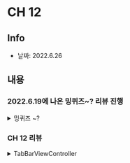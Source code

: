 # CH 12
## Info
- 날짜: 2022.6.26

## 내용
### 2022.6.19에 나온 밍퀴즈~? 리뷰 진행
<details>
  <summary> 밍퀴즈 ~? </summary>
      
  
+ 주제: WebView의 세션은 유지가 될까 ?
+ 내용: [참조](https://github.com/LetsSwifty/Swift_Bible/issues/28)
   
  유지가 되지않는 경우, 될 경우 그 이유에 대해서 생각해보기

#### 각자 생각한 부분
  
+ Jinjin: ViewController Life-Cycle에 따라 viewDidDisappear 부분에서 WebView의 캐시를 지워주었다.

#### 외부 참고한 사이트

+ [블로그: 캐시](https://interconnection.tistory.com/74)
+ [StackOverflow: WebView는 기존 Safari의 캐시를 가지고있을까 ? ](https://stackoverflow.com/questions/40148060/does-wkwebview-uses-cookies-from-safari)  
</details>

### CH 12 리뷰
<details>
  <summary> TabBarViewController </summary>
  
  //
</details>
